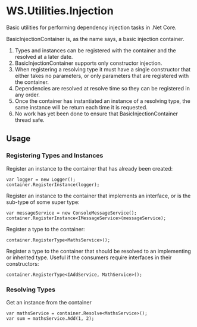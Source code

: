 # WS.Utilities.Injection
Basic utilities for performing dependency injection tasks in .Net Core.

BasicInjectionContainer is, as the name says, a basic injection container.

 1. Types and instances can be registered with the container and the resolved at a later date. 
 2. BasicInjectionContainer supports only constructor injection. 
 3. When registering a resolving type it must have a single constructor that either takes no parameters, or only parameters that are registered with the container. 
 4. Dependencies are resolved at resolve time so they can be registered in any order. 
 5. Once the container has instantiated an instance of a resolving type, the same instance will be return each time it is requested.
 6. No work has yet been done to ensure that BasicInjectionContainer thread safe.

## Usage

### Registering Types and Instances

Register an instance to the container that has already been created:

    var logger = new Logger();
    container.RegisterInstance(logger);

Register an instance to the container that implements an interface, or is the sub-type of some super type:

	var messageService = new ConsoleMessageService();
	container.RegisterInstance<IMessageService>(messageService);

Register a type to the container:

    container.RegisterType<MathsService>();

Register a type to the container that should be resolved to an implementing or inherited type. Useful if the consumers require interfaces in their constructors:

    container.RegisterType<IAddService, MathService>();

### Resolving Types

Get an instance from the container

    var mathsService = container.Resolve<MathsService>();
    var sum = mathsService.Add(1, 2);